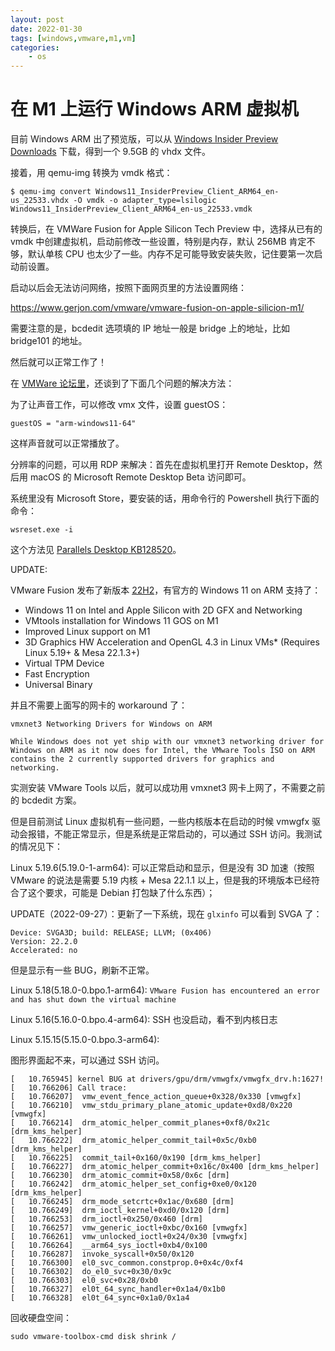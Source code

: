 ```yaml
---
layout: post
date: 2022-01-30
tags: [windows,vmware,m1,vm]
categories:
    - os
---
```


# 在 M1 上运行 Windows ARM 虚拟机

目前 Windows ARM 出了预览版，可以从 [Windows Insider Preview Downloads](https://www.microsoft.com/en-us/software-download/windowsinsiderpreviewARM64) 下载，得到一个 9.5GB 的 vhdx 文件。

接着，用 qemu-img 转换为 vmdk 格式：

```shell
$ qemu-img convert Windows11_InsiderPreview_Client_ARM64_en-us_22533.vhdx -O vmdk -o adapter_type=lsilogic Windows11_InsiderPreview_Client_ARM64_en-us_22533.vmdk
```

转换后，在 VMWare Fusion for Apple Silicon Tech Preview 中，选择从已有的 vmdk 中创建虚拟机，启动前修改一些设置，特别是内存，默认 256MB 肯定不够，默认单核 CPU 也太少了一些。内存不足可能导致安装失败，记住要第一次启动前设置。

启动以后会无法访问网络，按照下面网页里的方法设置网络：

https://www.gerjon.com/vmware/vmware-fusion-on-apple-silicion-m1/

需要注意的是，bcdedit 选项填的 IP 地址一般是 bridge 上的地址，比如 bridge101 的地址。

然后就可以正常工作了！

在 [VMWare 论坛里](https://communities.vmware.com/t5/Fusion-for-Apple-Silicon-Tech/Vmware-Fusion-Apple-Silicon-Support-Windows/m-p/2868331)，还谈到了下面几个问题的解决方法：

为了让声音工作，可以修改 vmx 文件，设置 guestOS：

```
guestOS = "arm-windows11-64"
```

这样声音就可以正常播放了。

分辨率的问题，可以用 RDP 来解决：首先在虚拟机里打开 Remote Desktop，然后用 macOS 的 Microsoft Remote Desktop Beta 访问即可。

系统里没有 Microsoft Store，要安装的话，用命令行的 Powershell 执行下面的命令：

```
wsreset.exe -i
```

这个方法见 [Parallels Desktop KB128520](https://kb.parallels.com/128520)。

UPDATE:

VMware Fusion 发布了新版本 [22H2](https://blogs.vmware.com/teamfusion/2022/07/just-released-vmware-fusion-22h2-tech-preview.html)，有官方的 Windows 11 on ARM 支持了：

- Windows 11 on Intel and Apple Silicon with 2D GFX and Networking
- VMtools installation for Windows 11 GOS on M1
- Improved Linux support on M1
- 3D Graphics HW Acceleration and OpenGL 4.3 in Linux VMs* (Requires Linux 5.19+ & Mesa 22.1.3+)
- Virtual TPM Device
- Fast Encryption
- Universal Binary

并且不需要上面写的网卡的 workaround 了：

	vmxnet3 Networking Drivers for Windows on ARM
	
	While Windows does not yet ship with our vmxnet3 networking driver for
	Windows on ARM as it now does for Intel, the VMware Tools ISO on ARM
	contains the 2 currently supported drivers for graphics and networking.

实测安装 VMware Tools 以后，就可以成功用 vmxnet3 网卡上网了，不需要之前的 bcdedit 方案。

但是目前测试 Linux 虚拟机有一些问题，一些内核版本在启动的时候 vmwgfx 驱动会报错，不能正常显示，但是系统是正常启动的，可以通过 SSH 访问。我测试的情况见下：

Linux 5.19.6(5.19.0-1-arm64): 可以正常启动和显示，但是没有 3D 加速（按照 VMware 的说法是需要 5.19 内核 + Mesa 22.1.1 以上，但是我的环境版本已经符合了这个要求，可能是 Debian 打包缺了什么东西）；

UPDATE（2022-09-27）：更新了一下系统，现在 `glxinfo` 可以看到 SVGA 了：

```
Device: SVGA3D; build: RELEASE; LLVM; (0x406)
Version: 22.2.0
Accelerated: no
```

但是显示有一些 BUG，刷新不正常。

Linux 5.18(5.18.0-0.bpo.1-arm64): `VMware Fusion has encountered an error and has shut down the virtual machine`

Linux 5.16(5.16.0-0.bpo.4-arm64): SSH 也没启动，看不到内核日志

Linux 5.15.15(5.15.0-0.bpo.3-arm64):

图形界面起不来，可以通过 SSH 访问。

```
[   10.765945] kernel BUG at drivers/gpu/drm/vmwgfx/vmwgfx_drv.h:1627!
[   10.766206] Call trace:
[   10.766207]  vmw_event_fence_action_queue+0x328/0x330 [vmwgfx]
[   10.766210]  vmw_stdu_primary_plane_atomic_update+0xd8/0x220 [vmwgfx]
[   10.766214]  drm_atomic_helper_commit_planes+0xf8/0x21c [drm_kms_helper]
[   10.766222]  drm_atomic_helper_commit_tail+0x5c/0xb0 [drm_kms_helper]
[   10.766225]  commit_tail+0x160/0x190 [drm_kms_helper]
[   10.766227]  drm_atomic_helper_commit+0x16c/0x400 [drm_kms_helper]
[   10.766230]  drm_atomic_commit+0x58/0x6c [drm]
[   10.766242]  drm_atomic_helper_set_config+0xe0/0x120 [drm_kms_helper]
[   10.766245]  drm_mode_setcrtc+0x1ac/0x680 [drm]
[   10.766249]  drm_ioctl_kernel+0xd0/0x120 [drm]
[   10.766253]  drm_ioctl+0x250/0x460 [drm]
[   10.766257]  vmw_generic_ioctl+0xbc/0x160 [vmwgfx]
[   10.766261]  vmw_unlocked_ioctl+0x24/0x30 [vmwgfx]
[   10.766264]  __arm64_sys_ioctl+0xb4/0x100
[   10.766287]  invoke_syscall+0x50/0x120
[   10.766300]  el0_svc_common.constprop.0+0x4c/0xf4
[   10.766302]  do_el0_svc+0x30/0x9c
[   10.766303]  el0_svc+0x28/0xb0
[   10.766327]  el0t_64_sync_handler+0x1a4/0x1b0
[   10.766328]  el0t_64_sync+0x1a0/0x1a4
```

回收硬盘空间：

```shell
sudo vmware-toolbox-cmd disk shrink /
```
